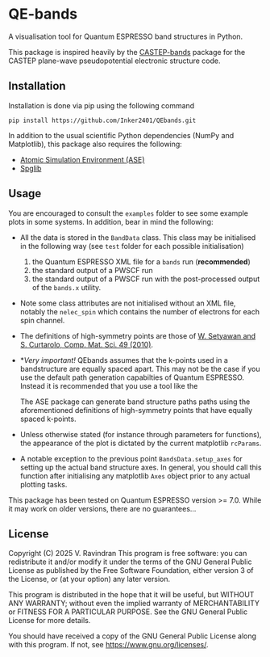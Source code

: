 # QE-bands
A visualisation tool for Quantum ESPRESSO band structures in Python.

This package is inspired heavily by the [CASTEP-bands](https://github.com/NPBentley/CASTEP_bands) package for the CASTEP plane-wave pseudopotential electronic structure code.

## Installation
Installation is done via pip using the following command

```
pip install https://github.com/Inker2401/QEbands.git
```

In addition to the usual scientific Python dependencies (NumPy and Matplotlib), this package also requires the following:
- [Atomic Simulation Environment (ASE)](https://wiki.fysik.dtu.dk/ase/)
- [Spglib](https://github.com/spglib/spglib/releases)

## Usage
You are encouraged to consult the `examples` folder to see some example plots in some systems.
In addition, bear in mind the following:

- All the data is stored in the `BandData` class. This class may be initialised in the following way (see `test` folder for each possible initialisation)
  1. the Quantum ESPRESSO XML file for a `bands` run (**recommended**)
  2. the standard output of a PWSCF run
  3. the standard output of a PWSCF run with the post-processed output of the `bands.x` utility.

- Note some class attributes are not initialised without an XML file, notably the `nelec_spin` which contains the number of electrons for each spin channel.

- The definitions of high-symmetry points are those of [W. Setyawan and S. Curtarolo, Comp. Mat. Sci. 49 (2010)](http://dx.doi.org/10.1016/j.commatsci.2010.05.010).

- **Very important!* QEbands assumes that the k-points used in a bandstructure are equally spaced apart. This may not be the case if you use the default
  path generation capabilties of Quantum ESPRESSO. Instead it is recommended that you use a tool like the

  The ASE package can generate band structure paths paths using the aforementioned definitions of high-symmetry points that have equally spaced k-points.

- Unless otherwise stated (for instance through parameters for functions), the appearance of the plot is dictated by the current matplotlib `rcParams`.

- A notable exception to the previous point `BandsData.setup_axes` for setting up the actual band structure axes.
  In general, you should call this function after initialising any matplotlib `Axes` object prior to any actual plotting tasks.

This package has been tested on Quantum ESPRESSO version >= 7.0. While it may work on older versions, there are no guarantees...

## License
Copyright (C) 2025 V. Ravindran
This program is free software: you can redistribute it and/or modify it under the terms of the GNU General Public License as published by
the Free Software Foundation, either version 3 of the License, or (at your option) any later version.

This program is distributed in the hope that it will be useful, but WITHOUT ANY WARRANTY; without even the implied warranty of MERCHANTABILITY or FITNESS FOR A PARTICULAR PURPOSE.
See the GNU General Public License for more details.

You should have received a copy of the GNU General Public License
along with this program.  If not, see <https://www.gnu.org/licenses/>.
